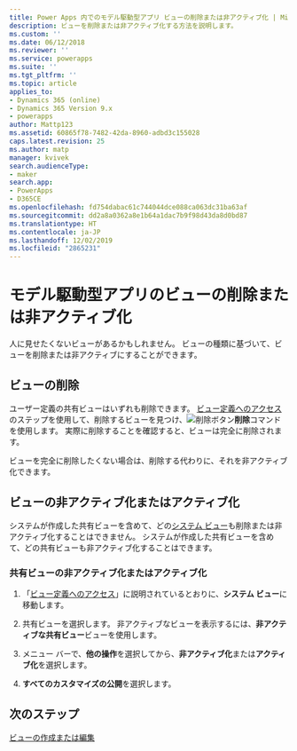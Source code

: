 ```yaml
---
title: Power Apps 内でのモデル駆動型アプリ ビューの削除または非アクティブ化 | MicrosoftDocs
description: ビューを削除または非アクティブ化する方法を説明します。
ms.custom: ''
ms.date: 06/12/2018
ms.reviewer: ''
ms.service: powerapps
ms.suite: ''
ms.tgt_pltfrm: ''
ms.topic: article
applies_to:
- Dynamics 365 (online)
- Dynamics 365 Version 9.x
- powerapps
author: Mattp123
ms.assetid: 60865f78-7482-42da-8960-adbd3c155028
caps.latest.revision: 25
ms.author: matp
manager: kvivek
search.audienceType:
- maker
search.app:
- PowerApps
- D365CE
ms.openlocfilehash: fd754dabac61c744044dce088ca063dc31ba63af
ms.sourcegitcommit: dd2a8a0362a8e1b64a1dac7b9f98d43da8d0bd87
ms.translationtype: HT
ms.contentlocale: ja-JP
ms.lasthandoff: 12/02/2019
ms.locfileid: "2865231"
---
```

# <a name="delete-or-deactivate-a-model-driven-app-view"></a>モデル駆動型アプリのビューの削除または非アクティブ化 

<a name="BKMK_RemoveViews"></a>   

 人に見せたくないビューがあるかもしれません。 ビューの種類に基づいて、ビューを削除または非アクティブにすることができます。  
  
## <a name="delete-a-view"></a>ビューの削除  
 ユーザー定義の共有ビューはいずれも削除できます。 [ビュー定義へのアクセス](accessing-view-definitions.md) のステップを使用して、削除するビューを見つけ、![削除ボタン](media/delete.gif "[削除] ボタン")**削除**コマンドを使用します。 実際に削除することを確認すると、ビューは完全に削除されます。  
  
 ビューを完全に削除したくない場合は、削除する代わりに、それを非アクティブ化できます。  
  
## <a name="deactivate-or-activate-views"></a>ビューの非アクティブ化またはアクティブ化  
 システムが作成した共有ビューを含めて、どの[システム ビュー](create-edit-views.md#system-views)も削除または非アクティブ化することはできません。 システムが作成した共有ビューを含めて、どの共有ビューも非アクティブ化することはできます。  
  
### <a name="deactivate-or-activate-a-public-view"></a>共有ビューの非アクティブ化またはアクティブ化  
  
1.  「[ビュー定義へのアクセス](accessing-view-definitions.md)」に説明されているとおりに、**システム ビュー**に移動します。  
  
2.  共有ビューを選択します。 非アクティブなビューを表示するには、**非アクティブな共有ビュー**ビューを使用します。  
  
3.  メニュー バーで、**他の操作**を選択してから、**非アクティブ化**または**アクティブ化**を選択します。  
  
4.  **すべてのカスタマイズの公開**を選択します。 

## <a name="next-steps"></a>次のステップ
[ビューの作成または編集](create-and-edit-views.md)
